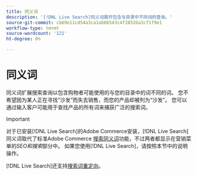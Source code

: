 ```yaml
---
title: 同义词
description: '[!DNL Live Search]同义词展开包含与目录中不同词的查询。'
source-git-commit: cb69e11cd54a3ca1ab66543c4f28526a3cf1f9e1
workflow-type: tm+mt
source-wordcount: '121'
ht-degree: 0%

---
```


# 同义词

同义词扩展搜索查询以包含购物者可能使用的与您的目录中的词不同的词。 您不希望因为某人正在寻找“沙发”而失去销售，而您的产品却被列为“沙发”。 您可以通过输入客户可能用于查找产品的所有词来捕获广泛的搜索词。

>[!IMPORTANT]
>
>对于已安装[!DNL Live Search]的Adobe Commerce安装，[!DNL Live Search]同义词取代了标准Adobe Commerce [搜索同义词](https://experienceleague.adobe.com/docs/commerce-admin/catalog/catalog/search/search-terms.html#search-synonyms)功能，不过两者都显示在营销菜单的&#x200B;*SEO和搜索*&#x200B;部分中。 如果您使用[!DNL Live Search]，请按照本节中的说明操作。

[!DNL Live Search]还支持[搜索词重定向](https://experienceleague.adobe.com/docs/commerce-admin/catalog/catalog/search/search-terms.html)。
